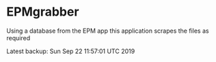 # EPMgrabber
Using a database from the EPM app this application scrapes the files as required


Latest backup: Sun Sep 22 11:57:01 UTC 2019
